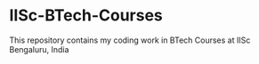 # IISc-BTech-Courses
This repository contains my coding work in BTech Courses at IISc Bengaluru, India
